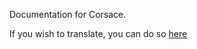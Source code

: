 Documentation for Corsace.

If you wish to translate, you can do so [here](https://translate.corsace.io)